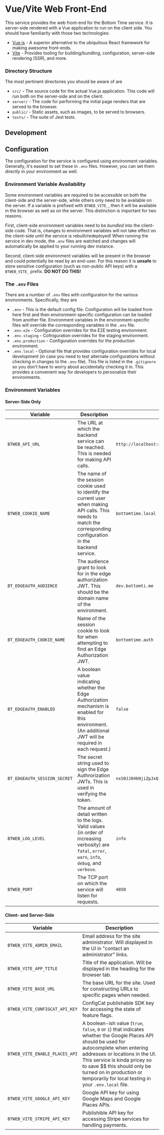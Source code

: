 # Vue/Vite Web Front-End

This service provides the web front-end for the Bottom Time service. It is server-side rendered with a Vue application to run
on the client side. You should have familiarity with those two technologies:

- [Vue.js](https://vuejs.org/) - A superior alternative to the ubiquitous React framework for making awesome front-ends.
- [Vite](https://vitejs.dev/) - Provides tooling for building/bundling, configuration, server-side rendering (SSR), and more.

### Directory Structure

The most pertinent directories you should be aware of are

- `src/` - The source code for the actual Vue.js application. This code will run both on the server-side and on the client.
- `server/` - The code for performing the initial page renders that are served to the browser.
- `public/` - Static assets, such as images, to be served to browsers.
- `tests/` - The suite of Jest tests.

## Development

## Configuration

The configuration for the service is configured using environment variables. Generally, it's easiest to set these in `.env` files. However, you can set them directly in your environment as well.

### Environment Variable Availability

Some environment variables are required to be accessible on both the client-side and the server-side, while
others only need to be available on the server. If a variable is prefixed with `BTWEB_VITE_`, then it will be available
in the browser as well as on the server. This distinction is important for two reasons.

First, client-side environment variables need to be _bundled_ into the client-side code. That is, changes to environment
variables will not take effect on the client-side until the service is rebuilt/redeployed! When running the service
in dev mode, the `.env` files are watched and changes will automatically be applied to your running dev instance.

Second, client-side environment variables will be present in the browser and could potentially be read by an end-user. For
this reason it is **unsafe** to store sensitive configuration (such as non-public API keys) with a `BTWEB_VITE_` prefix.
**DO NOT DO THIS!**

### The `.env` Files

There are a number of `.env` files with configuration for the various environments. Specifically, they are

- `.env` - This is the default config file. Configuration will be loaded from here first and then environment-specific
  configuration can be loaded from another file. Environment variables in the environment-specific files will override the
  corresponding variables in the `.env` file.
- `.env.e2e` - Configuration overrides for the E2E testing environment.
- `.env.staging` - Cofniguration overrides for the staging environment.
- `.env.production` - Configuration overrides for the production environment.
- `.env.local` - Optional file that provides configuration overrides for local development (in case you need to test
  alternate configurations without checking in changes to the `.env` file). This file is listed in the `.gitignore` so you
  don't have to worry about accidentally checking it in. This provides a convenient way for developers to personalize their
  environments.

### Environment Variables

#### Server-Side Only

| Variable                     | Description                                                                                                                                                         | Default                                                                                  |
| ---------------------------- | ------------------------------------------------------------------------------------------------------------------------------------------------------------------- | ---------------------------------------------------------------------------------------- |
| `BTWEB_API_URL`              | The URL at which the backend service can be reached. This is needed for making API calls.                                                                           | `http://localhost:4800`                                                                  |
| `BTWEB_COOKIE_NAME`          | The name of the session cookie used to identify the current user when making API calls. This needs to match the corresponding configuration in the backend service. | `bottomtime.local`                                                                       |
| `BT_EDGEAUTH_AUDIENCE`       | The audience grant to look for in the edge authorization JWT. This should be the domain name of the environment.                                                    | `dev.bottomti.me`                                                                        |
| `BT_EDGEAUTH_COOKIE_NAME`    | Name of the session cookie to look for when attempting to find an Edge Authorization JWT.                                                                           | `bottomtime.auth`                                                                        |
| `BT_EDGEAUTH_ENABLED`        | A boolean value indicating whether the Edge Authorization mechanism is enabled for this environment. (An additional JWT will be required in each request.)          | `false`                                                                                  |
| `BT_EDGEAUTH_SESSION_SECRET` | The secret string used to sign the Edge Authrorization JWTs. This is used in verifying the token.                                                                   | `nxS0JJ04kNjiZpJxQz5iq6OFoN6bAvsQxO2eVLGaSQyslZU8ltxqYlmKUIon9B8scg89VBg3eFZAs6umkWUYWQ` |
| `BTWEB_LOG_LEVEL`            | The amount of detail written to the logs. Valid values (in order of increasing verbosity) are `fatal`, `error`, `warn`, `info`, `debug`, and `verbose`.             | `info`                                                                                   |
| `BTWEB_PORT`                 | The TCP port on which the service will listen for requests.                                                                                                         | `4850`                                                                                   |

#### Client- and Server-Side

| Variable                       | Description                                                                                                                                                                                                                                                                                                                       |
| ------------------------------ | --------------------------------------------------------------------------------------------------------------------------------------------------------------------------------------------------------------------------------------------------------------------------------------------------------------------------------- |
| `BTWEB_VITE_ADMIN_EMAIL`       | Email address for the site administrator. Will displayed in the UI in "contact an administrator" links.                                                                                                                                                                                                                           |
| `BTWEB_VITE_APP_TITLE`         | Title of the application. Will be displayed in the heading for the browser tab.                                                                                                                                                                                                                                                   |
| `BTWEB_VITE_BASE_URL`          | The base URL for the site. Used for constructing URLs to specific pages when needed.                                                                                                                                                                                                                                              |
| `BTWEB_VITE_CONFIGCAT_API_KEY` | ConfigCat publishable SDK key for accessing the state of feature flags.                                                                                                                                                                                                                                                           |
| `BTWEB_VITE_ENABLE_PLACES_API` | A boolean-ish value (`true`, `false`, `0` or `1`) that indicates whether the Google Places API should be used for autocomplete when entering addresses or locations in the UI. This service is kinda pricey so to save $$ this should only be turned on in production or temporarily for local testing in your `.env.local` file. |
| `BTWEB_VITE_GOOGLE_API_KEY`    | Google API key for using Google Maps and Google Places APIs.                                                                                                                                                                                                                                                                      |
| `BTWEB_VITE_STRIPE_API_KEY`    | Publishible API key for accessing Stripe services for handling payments.                                                                                                                                                                                                                                                          |
